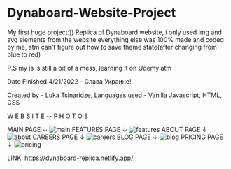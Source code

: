 # Dynaboard-Website-Project

My first huge project:)) Replica of Dynaboard website, i only used img and svg elements from the website everything
else was 100% made and coded by me, atm can't figure out how to save theme state(after changing from blue to red)

P.S my js is still a bit of a mess, learning it on Udemy atm

Date Finished 4/21/2022 - Слава Украине!

Created by - Luka Tsinaridze, Languages used - Vanilla Javascript, HTML, CSS

W E B S I T E -- P H O T O S

MAIN PAGE ↓
![main](https://user-images.githubusercontent.com/100978682/164455680-195a1bc8-0e37-4fc4-b0c7-c46ed92e0d95.jpg)
FEATURES PAGE ↓
![features](https://user-images.githubusercontent.com/100978682/164456062-a9d96ee7-ab83-45ca-ab8e-8e92bb641e23.jpg)
ABOUT PAGE ↓
![about](https://user-images.githubusercontent.com/100978682/164457175-0ab50931-9400-4e90-9234-c19425a88b2b.jpg)
CAREERS PAGE ↓
![careers](https://user-images.githubusercontent.com/100978682/164456286-b2a4bed5-5ac6-43e8-8ad9-057b85c5bb2e.jpg)
BLOG PAGE ↓
![blog](https://user-images.githubusercontent.com/100978682/164456312-b323ed0c-feea-4dc7-b96d-6fe48ea396ff.jpg)
PRICING PAGE ↓
![pricing](https://user-images.githubusercontent.com/100978682/164456362-fc9fafa2-6cb5-42fd-853c-3a97e99acde6.jpg)

LINK: https://dynaboard-replica.netlify.app/

